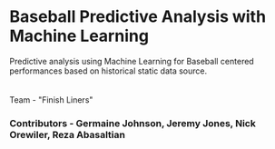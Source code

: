 # Baseball Predictive Analysis with Machine Learning
Predictive analysis using Machine Learning for Baseball centered performances based on historical static data source.  
<br><br>
Team - "Finish Liners"
<br>
### Contributors - Germaine Johnson, Jeremy Jones, Nick Orewiler, Reza Abasaltian
